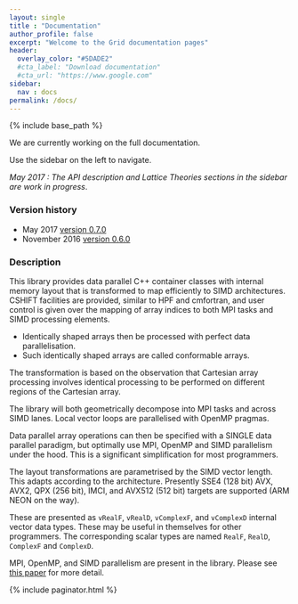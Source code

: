 ```yaml
---
layout: single
title : "Documentation"
author_profile: false
excerpt: "Welcome to the Grid documentation pages"
header:
  overlay_color: "#5DADE2"
  #cta_label: "Download documentation"
  #cta_url: "https://www.google.com"
sidebar:
  nav : docs
permalink: /docs/
---
```


{% include base_path %}

We are currently working on the full documentation.

Use the sidebar on the left to navigate. 

_May 2017 : The API description and Lattice Theories sections in the sidebar are work in progress_. 

### Version history

* May 2017 [version 0.7.0](https://github.com/paboyle/Grid/tree/release/v0.7.0)
* November 2016 [version 0.6.0](https://github.com/paboyle/Grid/tree/release/v0.6.0)

### Description 

This library provides data parallel C++ container classes with internal memory layout
that is transformed to map efficiently to SIMD architectures. CSHIFT facilities
are provided, similar to HPF and cmfortran, and user control is given over the mapping of
array indices to both MPI tasks and SIMD processing elements.

* Identically shaped arrays then be processed with perfect data parallelisation.
* Such identically shaped arrays are called conformable arrays.

The transformation is based on the observation that Cartesian array processing involves
identical processing to be performed on different regions of the Cartesian array.

The library will both geometrically decompose into MPI tasks and across SIMD lanes.
Local vector loops are parallelised with OpenMP pragmas.

Data parallel array operations can then be specified with a SINGLE data parallel paradigm, but
optimally use MPI, OpenMP and SIMD parallelism under the hood. This is a significant simplification
for most programmers.

The layout transformations are parametrised by the SIMD vector length. This adapts according to the architecture.
Presently SSE4 (128 bit) AVX, AVX2, QPX (256 bit), IMCI, and AVX512 (512 bit) targets are supported (ARM NEON on the way).

These are presented as `vRealF`, `vRealD`, `vComplexF`, and `vComplexD` internal vector data types. These may be useful in themselves for other programmers.
The corresponding scalar types are named `RealF`, `RealD`, `ComplexF` and `ComplexD`.

MPI, OpenMP, and SIMD parallelism are present in the library.
Please see [this paper](https://arxiv.org/abs/1512.03487) for more detail.




{% include paginator.html %}
